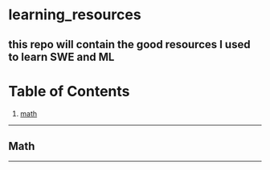 # learning_resources
this repo will contain the good resources I used to learn SWE and ML
---

# Table of Contents

1. [math](#Math)

---

## Math <a name="math"></a>
---

   
